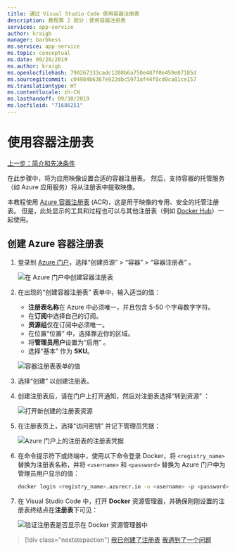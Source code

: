 ```yaml
---
title: 通过 Visual Studio Code 使用容器注册表
description: 教程第 2 部分：使用容器注册表
services: app-service
author: kraigb
manager: barbkess
ms.service: app-service
ms.topic: conceptual
ms.date: 09/20/2019
ms.author: kraigb
ms.openlocfilehash: 790267333cadc1208b6a750e487f0e459e87185d
ms.sourcegitcommit: c04984b6367e922dbc5973af44f8cd0ca81ce157
ms.translationtype: HT
ms.contentlocale: zh-CN
ms.lasthandoff: 09/30/2019
ms.locfileid: "71686251"
---
```

# <a name="use-a-container-registry"></a>使用容器注册表

[上一步：简介和先决条件](tutorial-vscode-docker-node-01.md)

在此步骤中，将为应用映像设置合适的容器注册表。 然后，支持容器的托管服务（如 Azure 应用服务）将从注册表中提取映像。

本教程使用 [Azure 容器注册表](https://azure.microsoft.com/en-us/services/container-registry/) (ACR)，这是用于映像的专用、安全的托管注册表。 但是，此处显示的工具和过程也可以与其他注册表（例如 [Docker Hub](https://hub.docker.com/)）一起使用。

## <a name="create-an-azure-container-registry"></a>创建 Azure 容器注册表

1. 登录到 [Azure 门户](https://portal.azure.com)，选择“创建资源” > “容器” >   “容器注册表”   。

    ![在 Azure 门户中创建容器注册表](media/deploy-containers/portal-01.png)

1. 在出现的“创建容器注册表”  表单中，输入适当的值：

    - **注册表名称**在 Azure 中必须唯一，并且包含 5-50 个字母数字字符。
    - 在**订阅**中选择自己的订阅。
    - **资源组**仅在订阅中必须唯一。
    - 在位置“位置”  中，选择靠近你的区域。
    - 将**管理员用户**设置为“启用”  。
    - 选择“基本”  作为 **SKU**。

    ![容器注册表表单的值](media/deploy-containers/portal-02.png)

1. 选择“创建”  以创建注册表。

1. 创建注册表后，请在门户上打开通知，然后对注册表选择“转到资源”  ：

    ![打开新创建的注册表资源](media/deploy-containers/portal-03.png)

1. 在注册表页上，选择“访问密钥”  并记下管理员凭据：

    ![Azure 门户上的注册表的注册表凭据](media/deploy-containers/portal-04.png)

1. 在命令提示符下或终端中，使用以下命令登录 Docker，将 `<registry_name>` 替换为注册表名称，并将 `<username>` 和 `<password>` 替换为 Azure 门户中为管理员用户显示的值：

    ```bash
    docker login <registry_name>.azurecr.io -u <username> -p <password>
    ```

1. 在 Visual Studio Code 中，打开 **Docker** 资源管理器，并确保刚刚设置的注册表终结点在**注册表**下可见：

    ![验证注册表是否显示在 Docker 资源管理器中](media/deploy-containers/registries.png)

> [!div class="nextstepaction"]
> [我已创建了注册表](tutorial-vscode-docker-node-03.md) [我遇到了一个问题](https://www.research.net/r/PWZWZ52?tutorial=docker-extension&step=create-registry)
